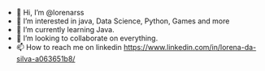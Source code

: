 - 👋 Hi, I’m @lorenarss
- 👀 I’m interested in java, Data Science, Python, Games and more
- 🌱 I’m currently learning Java.
- 💞️ I’m looking to collaborate on everything.
- 📫 How to reach me on linkedin https://www.linkedin.com/in/lorena-da-silva-a063651b8/

<!---
lorenarss/lorenarss is a ✨ special ✨ repository because its `README.md` (this file) appears on your GitHub profile.
You can click the Preview link to take a look at your changes.
--->
